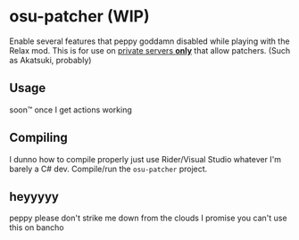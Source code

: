 # osu-patcher (WIP)

Enable several features that peppy goddamn disabled while playing with the Relax mod.
This is for use on <ins>private servers **only**</ins> that allow patchers. (Such as Akatsuki, probably)

## Usage

soon™️ once I get actions working

## Compiling

I dunno how to compile properly just use Rider/Visual Studio whatever I'm barely
a C# dev. Compile/run the `osu-patcher` project. 

## heyyyyy

peppy please don't strike me down from the clouds I promise you can't use this on bancho
